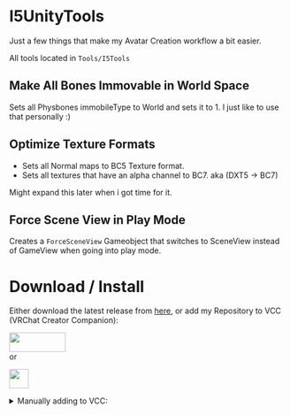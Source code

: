 # I5UnityTools
Just a few things that make my Avatar Creation workflow a bit easier.

All tools located in `Tools/I5Tools`

## Make All Bones Immovable in World Space

Sets all Physbones immobileType to World and sets it to 1. I just like to use that personally :)

## Optimize Texture Formats

- Sets all Normal maps to BC5 Texture format.
- Sets all textures that have an alpha channel to BC7. aka (DXT5 -> BC7)

Might expand this later when i got time for it.

## Force Scene View in Play Mode

Creates a `ForceSceneView` Gameobject that switches to SceneView instead of GameView when going into play mode.

# Download / Install

Either download the latest release from [here](https://github.com/I5UCC/VRCMultiUploader/releases/latest), or add my Repository to VCC (VRChat Creator Companion): <br>

[<img src="https://github.com/I5UCC/VRCMultiUploader/assets/43730681/7130b744-dcb7-4525-a62c-9bad41331c1c"  width="102" height="35">](https://i5ucc.github.io/vpm/I5Tools.html) <br>
or <br>

[<img src="https://user-images.githubusercontent.com/43730681/235304229-ce2b4689-4945-4282-967e-40bfbf8ebf54.png" height="35">](https://i5ucc.github.io/vpm/main.html) <br>

<details>
  <summary>Manually adding to VCC:</summary>
  
  1. Open VCC
  2. Click "Settings" in the bottom left
  3. Click the "Packages" tab at the top
  4. Click "Add Repository" in the top right
  5. Paste `https://i5ucc.github.io/vpm/VRCMultiUploader.json` into the text field and click "Add"
  6. Click "I understand, Add Repository" in the popup after reading its contents
  7. Activate the checkbox next to the repository "VRCMultiUploader"
  
